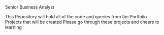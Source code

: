 Senior Business Analyst

This Repository will hold all of the code and queries from the Portfolio Projects that will be created
Please go through these projects and cheers to learning
